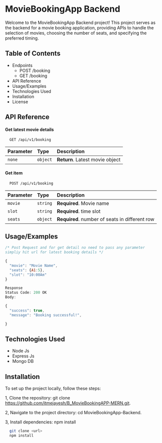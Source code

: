 # MovieBookingApp Backend

Welcome to the MovieBookingApp Backend project! This project serves as the backend for a movie booking application, providing APIs to handle the selection of movies, choosing the number of seats, and specifying the preferred timing.

## Table of Contents

- Endpoints
  - POST /booking
  - GET /booking
- API Reference
- Usage/Examples
- Technologies Used
- Installation
- License

## API Reference

#### Get latest movie details

```http
  GET /api/v1/booking
```

| Parameter | Type     | Description                     |
| :-------- | :------- | :------------------------------ |
| `none`    | `object` | **Return**. Latest movie object |

#### Get item

```http
  POST /api/v1/booking
```

| Parameter | Type     | Description                                    |
| :-------- | :------- | :--------------------------------------------- |
| `movie`   | `string` | **Required**. Movie name                       |
| `slot`    | `string` | **Required**. time slot                        |
| `seats`   | `object` | **Required**. number of seats in different row |

## Usage/Examples

```javascript
/* Post Request and for get detail no need to pass any parameter
simpliy hit url for latest booking details */

{
  "movie": "Movie Name",
  "seats": {A1:5},
  "slot": "10:00Am"
}

Response
Status Code: 200 OK
Body:

{
  "success": true,
  "message": "Booking successful!",

}

```

## Technologies Used

- Node Js
- Express Js
- Mongo DB

## Installation

To set up the project locally, follow these steps:

1, Clone the repository: git clone https://github.com/itmejayesh/B_MovieBookingAPP-MERN.git.

2, Navigate to the project directory: cd MovieBookingApp-Backend.

3, Install dependencies: npm install

```bash
  git clone <url>
  npm install
```
